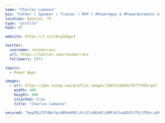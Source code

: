 ```yaml
---
name: "Charles Lamanna"
bio: "Father | Speaker | Trainer | MVP | #PowerApps & #PowerAutomate Community Super User | YouTuber Right-pointing triangle http://youtube.com/c/rezadorrani | Learn - Share - Clockwise rightwards and leftwards open circle arrows"
location: Houston, TX
type: "profile"
heat: 87

website: https://t.co/tAcqSdqguf

twitter:
  username: rezadorrani
  url: https://twitter.com/rezadorrani
  followers: 1973

topics:
  - Power Apps

images:
  - url: https://pbs.twimg.com/profile_images/1063114045270777856/qeT-jpWr_400x400.jpg
    width: 400
    height: 400
    isCached: true
    title: "Charles Lamanna"

secured: "bwyEOLCOT4WsYq/mB9n689Cchr13luB6uKCi9MFxb7uaQO2FzT9j3fOh+/pRxMNG+5CIK8s2wo5+StstEqhzRzB+nBsYNP30cc6dIQRmhvaktDflPDfoX9DobM7iBKi8MdhkukcOvBi+D/6L3mevcPsBDxPw6n7ti608ydoTQfNxh00PiyzIiCb45ZP06XrB0D2WcTEcPN77BlgJBPTZTCeEFGo+8goqHb15WPREK9Y4w2J3GgybmgTZrdk1Jgb++wdOQ90ayjfw/kQXs9QYjyKotA59/eXxJEx0ogNETfG2omZY6wAo4uRQ9a8vAJ0va5oNJ9qH8EW+SsM6MxqcuEVFlkZzUecr/hPlzB4L5UyxpodMD+3ROqYeE+PBMbZwO/iSwPtMRWrygSNOQRYIPehcwYCwAe7irFlXteFDOJY=;hVpiQct1JC8D341xxNND2g=="
---
```


